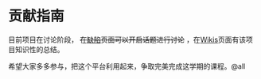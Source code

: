 # 贡献指南
目前项目在讨论阶段， ~~在[缺陷](https://code.aliyun.com/yqmailsend/rfkhx/issues)页面可以开启话题进行讨论~~ ，在[Wikis](https://github.com/rfkhx/rfkhx/wiki)页面有该项目知识性的总结。

希望大家多多参与，把这个平台利用起来，争取完美完成这学期的课程。@all
